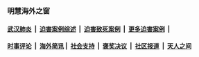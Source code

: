 
### 明慧海外之窗

####  [武汉肺炎](indexes/365.md?t=02141200) &nbsp;|&nbsp;  [迫害案例综述](indexes/328.md?t=02141200) &nbsp;|&nbsp; [迫害致死案例](indexes/277.md?t=02141200)  &nbsp;|&nbsp; [更多迫害案例](indexes/81.md?t=02141200)  &nbsp;|&nbsp; 
####  [时事评论](indexes/19.md?t=02141200) &nbsp;|&nbsp; [海外简讯](indexes/245.md?t=02141200)&nbsp;|&nbsp;  [社会支持](indexes/140.md?t=02141200) &nbsp;|&nbsp; [褒奖决议](indexes/282.md?t=02141200) &nbsp;|&nbsp; [社区报道](indexes/91.md?t=02141200)  &nbsp;|&nbsp; [天人之间](indexes/78.md?t=02141200) 

